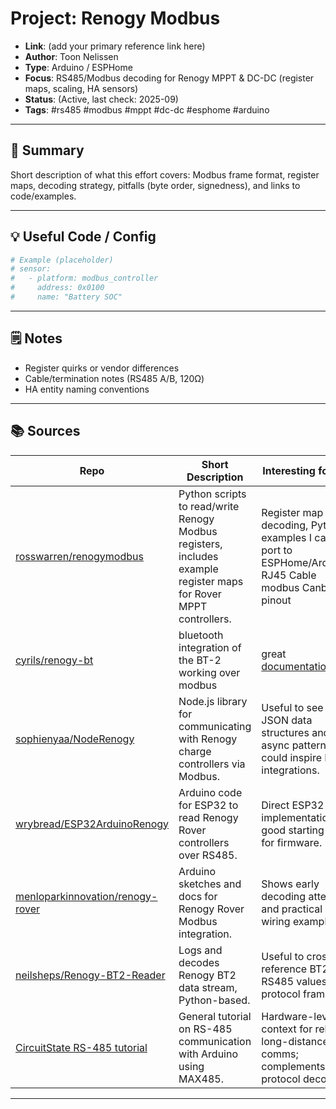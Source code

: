 # Project: Renogy Modbus

- **Link**: (add your primary reference link here)
- **Author**: Toon Nelissen
- **Type**: Arduino / ESPHome
- **Focus**: RS485/Modbus decoding for Renogy MPPT & DC-DC (register maps, scaling, HA sensors)
- **Status**: (Active, last check: 2025-09)
- **Tags**: #rs485 #modbus #mppt #dc-dc #esphome #arduino

---

## 🔎 Summary
Short description of what this effort covers: Modbus frame format, register maps, decoding strategy, pitfalls (byte order, signedness), and links to code/examples.

---

## 💡 Useful Code / Config

```yaml
# Example (placeholder)
# sensor:
#   - platform: modbus_controller
#     address: 0x0100
#     name: "Battery SOC"
```

---

## 🗒️ Notes

- Register quirks or vendor differences
- Cable/termination notes (RS485 A/B, 120Ω)
- HA entity naming conventions

---

## 📚 Sources

| Repo | Short Description | Interesting for me |
|------|------------------|--------------------|
| [rosswarren/renogymodbus](https://github.com/rosswarren/renogymodbus) | Python scripts to read/write Renogy Modbus registers, includes example register maps for Rover MPPT controllers. | Register map decoding, Python examples I can port to ESPHome/Arduino. RJ45 Cable modbus Canbus pinout |
| [cyrils/renogy-bt](https://github.com/cyrils/renogy-bt) | bluetooth integration of the BT-2 working over modbus | great [documentation](https://github.com/cyrils/renogy-bt/discussions/94) |
| [sophienyaa/NodeRenogy](https://github.com/sophienyaa/NodeRenogy) | Node.js library for communicating with Renogy charge controllers via Modbus. | Useful to see JSON data structures and async patterns; could inspire HA integrations. |
| [wrybread/ESP32ArduinoRenogy](https://github.com/wrybread/ESP32ArduinoRenogy) | Arduino code for ESP32 to read Renogy Rover controllers over RS485. | Direct ESP32 implementation, good starting point for firmware. |
| [menloparkinnovation/renogy-rover](https://github.com/menloparkinnovation/renogy-rover) | Arduino sketches and docs for Renogy Rover Modbus integration. | Shows early decoding attempts and practical wiring examples. |
| [neilsheps/Renogy-BT2-Reader](https://github.com/neilsheps/Renogy-BT2-Reader) | Logs and decodes Renogy BT2 data stream, Python-based. | Useful to cross-reference BT2 vs. RS485 values and protocol framing. |
| [CircuitState RS-485 tutorial](https://www.circuitstate.com/tutorials/what-is-rs-485-how-to-use-max485-with-arduino-for-reliable-long-distance-serial-communication/) | General tutorial on RS-485 communication with Arduino using MAX485. | Hardware-level context for reliable long-distance comms; complements protocol decoding. |

--- 

